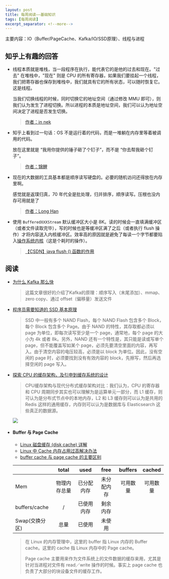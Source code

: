 ```yaml
---
layout: post
title: 每周阅读——基础知识
tags: [每周阅读]
excerpt_separator: <!--more-->
---
```

主要内容：IO（Buffer/PageCache、Kafka/IO/SSD原理）、线程与进程
<!--more-->

## 知乎上有趣的回答
- 线程本质就是堆栈，当一段程序在执行，能代表它的是他的过去和现在。"过去" 在堆栈中，"现在" 则是 CPU 的所有寄存器，如果我们要挂起一个线程，我们把寄存器也保存到堆栈中，我们就具有它的所有状态，可以随时恢复它。这是线程。

  当我们切换线程的时候，同时切换它的地址空间（通过修改 MMU 即可），则我们认为发生了进程切换。所以进程的本质是地址空间，我们可以认为地址空间决定了进程是否发生切换。

  > [作者：in nek](https://www.zhihu.com/question/40147261/answer/84963238)

- 知乎上看到过一句话：OS 不是运行着的代码，而是一堆躺在内存里等着被调用的代码。

  放在这里就是 “我用你提供的锤子砸了个钉子”，而不是 “你去帮我砸个钉子”。

  > [作者：锦鲤](https://www.zhihu.com/question/40147261/answer/84964543)

- 现在的大数据的工具基本都是顺序读写硬盘的。必要的随机访问还得放在内存里啊。

  感觉就是返璞归真，70 年代全是批处理，归并排序，顺序读写。压根也没内存可用就是了

  > [作者：Long Han](https://www.zhihu.com/question/48794778/answer/326597861)

- 使用 `BufferedXXXStream` 默认缓冲区大小是 8K。读的时候会一直填满缓冲区（或者文件读取完毕），写的时候也是等缓冲区满了之后（或者执行 flush 操作）才将内容送入内核缓冲区。效率高的原因就是避免了每读一个字节都要陷入[操作系统内核](https://www.wikiwand.com/zh-hans/%E5%86%85%E6%A0%B8)（这是个耗时的操作）。

  > [【CSDN】java flush () 函数的作用](https://blog.csdn.net/aa8568849/article/details/52974619)

## 阅读
- [为什么 Kafka 那么快](http://www.10tiao.com/html/254/201607/2648945468/1.html)

  > 这篇文章很好的介绍了Kafka的原理：顺序写入（末尾添加）、mmap、zero copy、通过 offset（偏移量）发送文件

- [程序员需要知道的 SSD 基本原理](http://oserror.com/backend/ssd-principle/)

  > SSD 中一般有多个 NAND Flash，每个 NAND Flash 包含多个 Block，每个 Block 包含多个 Page。由于 NAND 的特性，其存取都必须以 page 为单位，即每次读写至少是一个 page，通常地，每个 page 的大小为 4k 或者 8k。另外，NAND 还有一个特性是，其只能是读或写单个 page，但不能覆盖写如某个 page，必须先要清空里面的内容，再写入。由于清空内容的电压较高，必须是以 block 为单位。因此，没有空闲的 page 时，必须要找到没有有效内容的 block，先擦写，然后再选择空闲的 page 写入。

- [探索 CPU 的缓存架构，及引申到缓存系统的设计](https://www.jianshu.com/p/eb74b08c225f)

  > CPU缓存架构与现代分布式缓存架构对比：我们认为，CPU 的寄存器和 CPU 周期同步其实也可以理解为是运算单元一部分，而 L1 缓存，则可认为是分布式节点中的本地内存，L2 和 L3 缓存则可以认为是共用的 Redis 这样的通用缓存，内存则可以认为是数据库与 Elasticsearch 这些真正的数据源。

  ![](http://imglf4.nosdn0.126.net/img/NUt6Tlg5Wm81QnpTTWFwZ0JKcVJXRFQxUVR3b2lBNE0zMFBCREVvdTFnYk51b1BtUTZwS1BRPT0.png?imageView&thumbnail=500x0&quality=96&stripmeta=0)

- #### Buffer 与 Page Cache

  - [Linux 磁盘缓存 (disk cache) 详解](http://www.voidcn.com/article/p-zpinnsrs-tq.html)
  - [Linux 中 Cache 内存占用过高解决办法](https://www.idcyunwei.org/post/162.html)
  - [buffer cache 与 page cache 的主要区别](https://blog.csdn.net/kisimple/article/details/42559779)

  |                |    total     |    used    |    free    | buffers  |  cached  |
  | :------------- | :----------: | :--------: | :--------: | :------: | :------: |
  | Mem            | 物理内存总量 | 已分配内存 | 未分配内存 | 可用数量 | 可用数量 |
  | buffers/cache  |      /       | 已使用内存 |  剩余内存  |          |          |
  | Swap(交换分区) |     总量     |   已使用   |   未使用   |          |          |

  > 在 Linux 的内存管理中，这里的 buffer 指 Linux 内存的 Buffer cache。这里的 cache 指 Linux 内存中的 Page cache。
  >
  > Page cache 主要用来作为文件系统上的文件数据的缓存来用，尤其是针对当进程对文件有 read／write 操作的时候。事实上 page cache 也负责了大部分的块设备文件的缓存工作。

  



 


